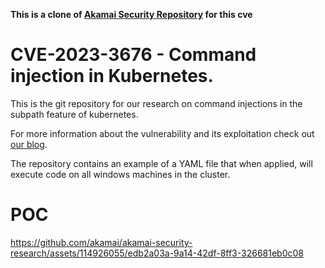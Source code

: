 **This is a clone of [Akamai Security Repository](https://github.com/akamai/akamai-security-research/) for this cve**

# CVE-2023-3676 - Command injection in Kubernetes.

This is the git repository for our research on command injections in the subpath feature of kubernetes.

For more information about the vulnerability and its exploitation check out [our blog]("https://www.akamai.com/blog/security-research/kubernetes-critical-vulnerability-command-injection").

The repository contains an example of a YAML file that when applied, will execute code on all windows machines in the cluster.

# POC

https://github.com/akamai/akamai-security-research/assets/114926055/edb2a03a-9a14-42df-8ff3-326681eb0c08

